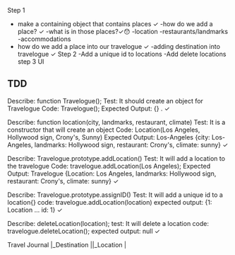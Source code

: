 Step 1
- make a containing object that contains places ✓
-how do we add a place? ✓
  -what is in those places?✓😯
    -location
    -restaurants/landmarks
    -accommodations
- how do we add a place into our travelogue ✓
  -adding destination into travelogue ✓
Step 2
-Add a unique id to locations
-Add delete locations
step 3 UI

TDD
----

Describe: function Travelogue();
Test: It should create an object for Travelogue
Code: Travelogue();
Expected Output: {} . ✓

Describe: function location(city, landmarks, restaurant, climate)
Test: It is a constructor that will create an object
Code: Location(Los Angeles, Hollywood sign, Crony's, Sunny)
Expected Output: Los-Angeles {city: Los-Angeles, landmarks: Hollywood sign, restaurant: Crony's, climate: sunny} ✓

Describe: Travelogue.prototype.addLocation()
Test: It will add a location to the travelogue
Code: travelogue.addLocation(Los Angeles);
Expected Output: Travelogue {Location: Los Angeles, landmarks: Hollywood sign, restaurant: Crony's, climate: sunny} ✓

Describe: Travelogue.prototype.assignID()
Test: It will add a unique id to a location{}
code: travelogue.addLocation(location)
expected output: {1: Location ... id: 1} ✓

Describe: deleteLocation(location);
test: It will delete a location
code: travelogue.deleteLocation();
expected output: null ✓




Travel Journal
|_Destination
||_Location
|